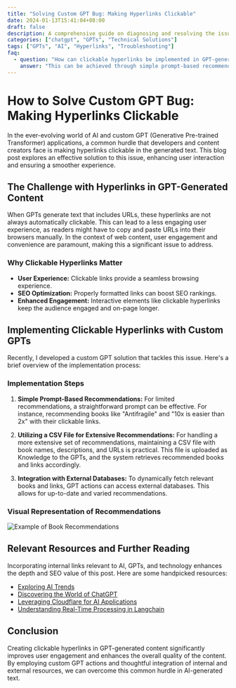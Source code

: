 ```yaml
---
title: "Solving Custom GPT Bug: Making Hyperlinks Clickable"
date: 2024-01-13T15:41:04+08:00
draft: false
description: A comprehensive guide on diagnosing and resolving the issue of non-clickable hyperlinks in Custom GPTs, ensuring enhanced user interaction and functionality.
categories: ["chatgpt", "GPTs", "Technical Solutions"]
tags: ["GPTs", "AI", "Hyperlinks", "Troubleshooting"]
faq:
  - question: "How can clickable hyperlinks be implemented in GPT-generated content?"
    answer: "This can be achieved through simple prompt-based recommendations, using a CSV file for extensive recommendations, or integrating with external databases for dynamic link generation."
---
```


# How to Solve Custom GPT Bug: Making Hyperlinks Clickable

In the ever-evolving world of AI and custom GPT (Generative Pre-trained Transformer) applications, a common hurdle that developers and content creators face is making hyperlinks clickable in the generated text. This blog post explores an effective solution to this issue, enhancing user interaction and ensuring a smoother experience.

## The Challenge with Hyperlinks in GPT-Generated Content

When GPTs generate text that includes URLs, these hyperlinks are not always automatically clickable. This can lead to a less engaging user experience, as readers might have to copy and paste URLs into their browsers manually. In the context of web content, user engagement and convenience are paramount, making this a significant issue to address.

### Why Clickable Hyperlinks Matter

- **User Experience:** Clickable links provide a seamless browsing experience.
- **SEO Optimization:** Properly formatted links can boost SEO rankings.
- **Enhanced Engagement:** Interactive elements like clickable hyperlinks keep the audience engaged and on-page longer.

## Implementing Clickable Hyperlinks with Custom GPTs

Recently, I developed a custom GPT solution that tackles this issue. Here's a brief overview of the implementation process:

### Implementation Steps

1. **Simple Prompt-Based Recommendations:**
   For limited recommendations, a straightforward prompt can be effective. For instance, recommending books like "Antifragile" and "10x is easier than 2x" with their clickable links.

2. **Utilizing a CSV File for Extensive Recommendations:**
   For handling a more extensive set of recommendations, maintaining a CSV file with book names, descriptions, and URLs is practical. This file is uploaded as Knowledge to the GPTs, and the system retrieves recommended books and links accordingly.

3. **Integration with External Databases:**
   To dynamically fetch relevant books and links, GPT actions can access external databases. This allows for up-to-date and varied recommendations.

### Visual Representation of Recommendations

![Example of Book Recommendations](/img/ibook.png)

## Relevant Resources and Further Reading

Incorporating internal links relevant to AI, GPTs, and technology enhances the depth and SEO value of this post. Here are some handpicked resources:

- [Exploring AI Trends](http://mggg.cloud/tags/ai/)
- [Discovering the World of ChatGPT](http://mggg.cloud/categories/chatgpt/)
- [Leveraging Cloudflare for AI Applications](http://mggg.cloud/en/cloudflare_free_ai/)
- [Understanding Real-Time Processing in Langchain](http://mggg.cloud/en/langchian_streaming/)

## Conclusion

Creating clickable hyperlinks in GPT-generated content significantly improves user engagement and enhances the overall quality of the content. By employing custom GPT actions and thoughtful integration of internal and external resources, we can overcome this common hurdle in AI-generated text.
